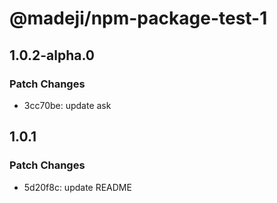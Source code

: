 # @madeji/npm-package-test-1

## 1.0.2-alpha.0

### Patch Changes

- 3cc70be: update ask

## 1.0.1

### Patch Changes

- 5d20f8c: update README
